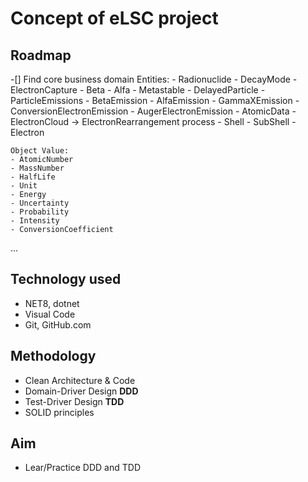 # Concept of eLSC project

## Roadmap

-[] Find core business domain
    Entities:
    - Radionuclide
    - DecayMode
      - ElectronCapture
      - Beta
      - Alfa
      - Metastable - DelayedParticle
    - ParticleEmissions
      - BetaEmission
      - AlfaEmission
      - GammaXEmission
      - ConversionElectronEmission
      - AugerElectronEmission
    - AtomicData
    - ElectronCloud -> ElectronRearrangement process
      - Shell
      - SubShell
        - Electron
    
    Object Value:
    - AtomicNumber
    - MassNumber
    - HalfLife
    - Unit
    - Energy
    - Uncertainty
    - Probability
    - Intensity
    - ConversionCoefficient
...

## Technology used

- NET8, dotnet
- Visual Code
- Git, GitHub.com

## Methodology

- Clean Architecture & Code
- Domain-Driver Design **DDD**
- Test-Driver Design **TDD**
- SOLID principles

## Aim

- Lear/Practice DDD and TDD